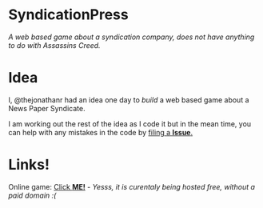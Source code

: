 # SyndicationPress
_A web based game about a syndication company, does not have anything to do with Assassins Creed._

# Idea
I, @thejonathanr had an idea one day to _build_ a web based game about a News Paper Syndicate.

I am working out the rest of the idea as I code it but in the mean time, you can help with any mistakes in the code by [filing a __Issue__.](https://github.com/thejonathanr/SyndicationPress/issues/new)


# Links!
Online game: [Click __ME!__](http://syndicationpress.gear.host/) _- Yesss, it is curentaly being hosted free, without a paid domain :(_
